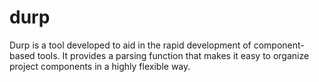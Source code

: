# durp

Durp is a tool developed to aid in the rapid development of component-based tools. It provides a parsing function that makes it easy to organize project components in a highly flexible way.
